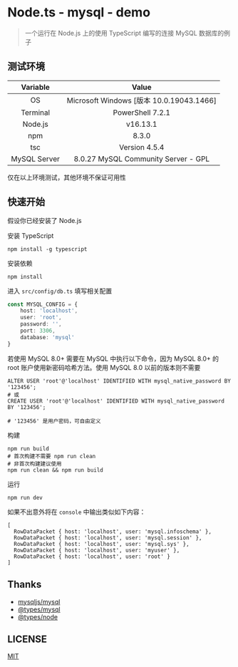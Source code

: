 # Node.ts - mysql - demo

> 一个运行在 Node.js 上的使用 TypeScript 编写的连接 MySQL 数据库的例子



## 测试环境

|   Variable   |                  Value                   |
| :----------: | :--------------------------------------: |
|      OS      | Microsoft Windows [版本 10.0.19043.1466] |
|   Terminal   |             PowerShell 7.2.1             |
|   Node.js    |                 v16.13.1                 |
|     npm      |                  8.3.0                   |
|     tsc      |              Version 4.5.4               |
| MySQL Server |   8.0.27 MySQL Community Server - GPL    |

仅在以上环境测试，其他环境不保证可用性

## 快速开始

假设你已经安装了 Node.js

安装 TypeScript

```shell
npm install -g typescript
```

安装依赖

```shell
npm install
```

进入 `src/config/db.ts` 填写相关配置

```typescript
const MYSQL_CONFIG = {
    host: 'localhost',
    user: 'root',
    password: '',
    port: 3306,
    database: 'mysql'
}
```

若使用 MySQL 8.0+ 需要在 MySQL 中执行以下命令，因为 MySQL 8.0+ 的 root 账户使用新密码哈希方法。使用 MySQL 8.0 以前的版本则不需要

```mysql
ALTER USER 'root'@'localhost' IDENTIFIED WITH mysql_native_password BY '123456';
# 或
CREATE USER 'root'@'localhost' IDENTIFIED WITH mysql_native_password BY '123456';

# '123456' 是用户密码，可自由定义
```

构建

```shell
npm run build
# 首次构建不需要 npm run clean
# 非首次构建建议使用
npm run clean && npm run build
```
运行

```shell
npm run dev
```

如果不出意外将在 `console` 中输出类似如下内容：

```mysql
[
  RowDataPacket { host: 'localhost', user: 'mysql.infoschema' },
  RowDataPacket { host: 'localhost', user: 'mysql.session' },
  RowDataPacket { host: 'localhost', user: 'mysql.sys' },
  RowDataPacket { host: 'localhost', user: 'myuser' },
  RowDataPacket { host: 'localhost', user: 'root' }
]
```

## Thanks

- [mysqljs/mysql](https://github.com/mysqljs/mysql)
- [@types/mysql](https://www.npmjs.com/package/@types/mysql)
- [@types/node](https://www.npmjs.com/package/@types/node)

## LICENSE

[MIT](LICENSE)